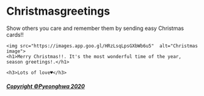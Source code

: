 # Christmasgreetings
Show others you care and remember them by sending easy Christmas cards!!

<!DOCTYPE html>
<html>
<body>

<div class="Christmas-card">
    
    <img src="https://images.app.goo.gl/HRzLsqLpsGXbWb6u5"  alt="Christmas image">
    <h1>Merry Christmas!!. It's the most wonderful time of the year, season greetings!.</h1>
    
    <h3>Lots of love♥️</h3>
    
  </div>
  <h5 class="source-link"><a href="https://github.com/paemarz"</a>Copyright ©Pyeonghwa 2020</h5>

</body>
</html>

